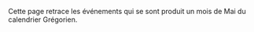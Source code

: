 <!-- TITLE: 05 − Mai -->
<!-- SUBTITLE: Événements s'étant produits en Mai -->

Cette page retrace les événements qui se sont produit un mois de Mai du calendrier Grégorien.
